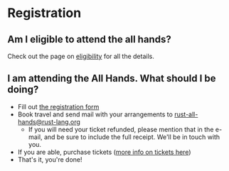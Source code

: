 # Registration

## Am I eligible to attend the all hands?

Check out the page on [eligibility](./eligibility.html) for all the details.

## I am attending the All Hands. What should I be doing?

* Fill out [the registration form](./XXX)
* Book travel and send mail with your arrangements to <rust-all-hands@rust-lang.org>
  * If you will need your ticket refunded, please mention that in the
    e-mail, and be sure to include the full receipt. We'll be in touch
    with you.
* If you are able, purchase tickets ([more info on tickets here](./tickets.mhtml))
* That's it, you're done!

